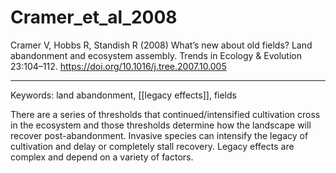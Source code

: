 # Cramer_et_al_2008

Cramer V, Hobbs R, Standish R (2008) What’s new about old fields? Land abandonment and ecosystem assembly. Trends in Ecology & Evolution 23:104–112. https://doi.org/10.1016/j.tree.2007.10.005

---

Keywords: land abandonment, [[legacy effects]], fields	 

There are a series of thresholds that continued/intensified cultivation cross in the ecosystem and those thresholds determine how the landscape will recover post-abandonment. Invasive species can intensify the legacy of cultivation and delay or completely stall recovery. Legacy effects are complex and depend on a variety of factors.
